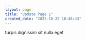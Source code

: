 ```yaml
---
layout: page
title: "Update Page 1"
created_date: "2025-10-22 18:48:43"
---
```


turpis dignissim sit nulla eget 
